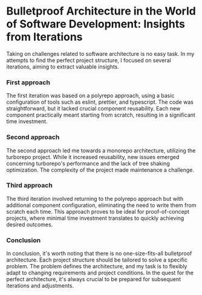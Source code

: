 # **Bulletproof Architecture in the World of Software Development: Insights from Iterations**

Taking on challenges related to software architecture is no easy task. In my attempts to find the perfect project structure, I focused on several iterations, aiming to extract valuable insights.

### First approach

The first iteration was based on a polyrepo approach, using a basic configuration of tools such as eslint, prettier, and typescript. The code was straightforward, but it lacked crucial component reusability. Each new component practically meant starting from scratch, resulting in a significant time investment.

### Second approach

The second approach led me towards a monorepo architecture, utilizing the turborepo project. While it increased reusability, new issues emerged concerning turborepo's performance and the lack of tree shaking optimization. The complexity of the project made maintenance a challenge.

### Third approach

The third iteration involved returning to the polyrepo approach but with additional component configuration, eliminating the need to write them from scratch each time. This approach proves to be ideal for proof-of-concept projects, where minimal time investment translates to quickly achieving desired outcomes.

### Conclusion

In conclusion, it's worth noting that there is no one-size-fits-all bulletproof architecture. Each project structure should be tailored to solve a specific problem. The problem defines the architecture, and my task is to flexibly adapt to changing requirements and project conditions. In the quest for the perfect architecture, it's always crucial to be prepared for subsequent iterations and adjustments.
